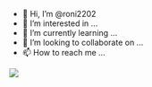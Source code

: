 - 👋 Hi, I’m @roni2202
- 👀 I’m interested in ...
- 🌱 I’m currently learning ...
- 💞️ I’m looking to collaborate on ...
- 📫 How to reach me ...

![](https://media.tenor.com/Nfct9RreQfUAAAAM/dog-meme.gif)
